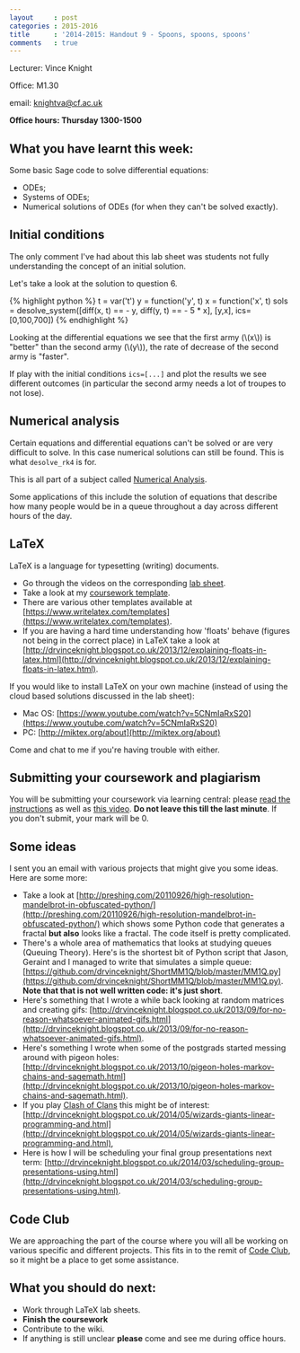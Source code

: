 ```yaml
---
layout     : post
categories : 2015-2016
title      : '2014-2015: Handout 9 - Spoons, spoons, spoons'
comments   : true
---
```

Lecturer: Vince Knight

Office: M1.30

email: knightva@cf.ac.uk

**Office hours: Thursday 1300-1500**

## What you have learnt this week:

Some basic Sage code to solve differential equations:

- ODEs;
- Systems of ODEs;
- Numerical solutions of ODEs (for when they can't be solved exactly).

## Initial conditions

The only comment I've had about this lab sheet was students not fully
understanding the concept of an initial solution.

Let's take a look at the solution to question 6.

{% highlight python %}
t = var('t')
y = function('y', t)
x = function('x', t)
sols = desolve_system([diff(x, t) == - y, diff(y, t) == - 5 * x], [y,x], ics=[0,100,700])
{% endhighlight %}

Looking at the differential equations we see that the first army (\\(x\\)) is
"better" than the second army (\\(y\\)), the rate of decrease of the second army
is "faster".

If play with the initial conditions `ics=[...]` and plot the results we see different
outcomes (in particular the second army needs a lot of troupes to not lose).

## Numerical analysis

Certain equations and differential equations can't be solved or are very difficult to solve. In this case numerical solutions can still be found. This is what `desolve_rk4` is for.

This is all part of a subject called [Numerical Analysis](http://en.wikipedia.org/wiki/Numerical_analysis).

Some applications of this include the solution of equations that describe how many people would be in a queue throughout a day across different hours of the day.

## LaTeX

LaTeX is a language for typesetting (writing) documents.

- Go through the videos on the corresponding [lab sheet]({{site.baseurl}}/LabSheets/Week_10/).
- Take a look at my [coursework template](http://goo.gl/huzjyq).
- There are various other templates available at [https://www.writelatex.com/templates](https://www.writelatex.com/templates).
- If you are having a hard time understanding how 'floats' behave (figures not being in the correct place) in LaTeX take a look at [http://drvinceknight.blogspot.co.uk/2013/12/explaining-floats-in-latex.html](http://drvinceknight.blogspot.co.uk/2013/12/explaining-floats-in-latex.html).

If you would like to install LaTeX on your own machine (instead of using the cloud based solutions discussed in the lab sheet):

- Mac OS: [https://www.youtube.com/watch?v=5CNmIaRxS20](https://www.youtube.com/watch?v=5CNmIaRxS20)
- PC: [http://miktex.org/about](http://miktex.org/about)

Come and chat to me if you're having trouble with either.

## Submitting your coursework and plagiarism

You will be submitting your coursework via learning central: please [read the
instructions](http://0.0.0.0:4000/Computing_for_mathematics/Assessment/IndividualCoursework/)
as well as [this video](https://vimeo.com/114969438). **Do not leave this till the last
minute**. If you don't submit, your mark will be 0.

## Some ideas

I sent you an email with various projects that might give you some ideas. Here
are some more:

- Take a look at [http://preshing.com/20110926/high-resolution-mandelbrot-in-obfuscated-python/](http://preshing.com/20110926/high-resolution-mandelbrot-in-obfuscated-python/) which shows some Python code that generates a fractal **but also** looks like a fractal. The code itself is pretty complicated.
- There's a whole area of mathematics that looks at studying queues (Queuing Theory). Here's is the shortest bit of Python script that Jason, Geraint and I managed to write that simulates a simple queue: [https://github.com/drvinceknight/ShortMM1Q/blob/master/MM1Q.py](https://github.com/drvinceknight/ShortMM1Q/blob/master/MM1Q.py). **Note that that is not well written code: it's just short**.
- Here's something that I wrote a while back looking at random matrices and creating gifs: [http://drvinceknight.blogspot.co.uk/2013/09/for-no-reason-whatsoever-animated-gifs.html](http://drvinceknight.blogspot.co.uk/2013/09/for-no-reason-whatsoever-animated-gifs.html).
- Here's something I wrote when some of the postgrads started messing around with pigeon holes: [http://drvinceknight.blogspot.co.uk/2013/10/pigeon-holes-markov-chains-and-sagemath.html](http://drvinceknight.blogspot.co.uk/2013/10/pigeon-holes-markov-chains-and-sagemath.html).
- If you play [Clash of Clans](http://www.supercell.net/games/view/clash-of-clans) this might be of interest: [http://drvinceknight.blogspot.co.uk/2014/05/wizards-giants-linear-programming-and.html](http://drvinceknight.blogspot.co.uk/2014/05/wizards-giants-linear-programming-and.html),
- Here is how I will be scheduling your final group presentations next term: [http://drvinceknight.blogspot.co.uk/2014/03/scheduling-group-presentations-using.html](http://drvinceknight.blogspot.co.uk/2014/03/scheduling-group-presentations-using.html).

## Code Club

We are approaching the part of the course where you will all be working on various specific and different projects.
This fits in to the remit of [Code Club](http://cardiffmathematicscodeclub.github.io/sessions.html), so it might be a place to get some assistance.

## What you should do next:

- Work through LaTeX lab sheets.
- **Finish the coursework**
- Contribute to the wiki.
- If anything is still unclear **please** come and see me during office hours.
